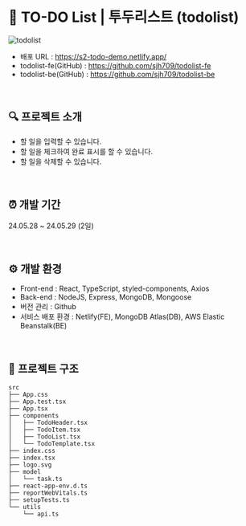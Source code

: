 # 📍 TO-DO List | 투두리스트 (todolist)

![todolist](https://github.com/sjh709/todolist-fe/assets/42454759/8e88b015-6b72-4d3b-ab89-6bf5b53c821f)

- 배포 URL : https://s2-todo-demo.netlify.app/
- todolist-fe(GitHub) : https://github.com/sjh709/todolist-fe
- todolist-be(GitHub) : https://github.com/sjh709/todolist-be

<br>

## 🔍 프로젝트 소개

- 할 일을 입력할 수 있습니다.
- 할 일을 체크하여 완료 표시를 할 수 있습니다.
- 할 일을 삭제할 수 있습니다.

<br>

## ⏰ 개발 기간
24.05.28 ~ 24.05.29 (2일)

<br>

## ⚙️ 개발 환경

- Front-end : React, TypeScript, styled-components, Axios
- Back-end : NodeJS, Express, MongoDB, Mongoose
- 버전 관리 : Github
- 서비스 배포 환경 : Netlify(FE), MongoDB Atlas(DB), AWS Elastic Beanstalk(BE)

<br>

## 📂 프로젝트 구조

```
src
├── App.css
├── App.test.tsx
├── App.tsx
├── components
│   ├── TodoHeader.tsx
│   ├── TodoItem.tsx
│   ├── TodoList.tsx
│   └── TodoTemplate.tsx
├── index.css
├── index.tsx
├── logo.svg
├── model
│   └── task.ts
├── react-app-env.d.ts
├── reportWebVitals.ts
├── setupTests.ts
└── utils
    └── api.ts
```

<br>
